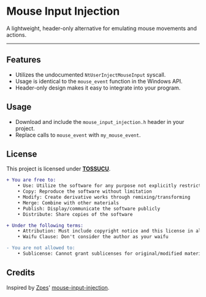 # Mouse Input Injection
A lightweight, header-only alternative for emulating mouse movements and actions.

---

## Features

- Utilizes the undocumented `NtUserInjectMouseInput` syscall.  
- Usage is identical to the `mouse_event` function in the Windows API.  
- Header-only design makes it easy to integrate into your program.

## Usage

- Download and include the `mouse_input_injection.h` header in your project.  
- Replace calls to `mouse_event` with `my_mouse_event`.

## License

This project is licensed under [**TOSSUCU**](LICENSE).
```diff
+ You are free to:
	• Use: Utilize the software for any purpose not explicitly restricted
	• Copy: Reproduce the software without limitation
	• Modify: Create derivative works through remixing/transforming
	• Merge: Combine with other materials
	• Publish: Display/communicate the software publicly
	• Distribute: Share copies of the software

+ Under the following terms:
	• Attribution: Must include copyright notice and this license in all copies
	• Waifu Clause: Don't consider the author as your waifu

- You are not allowed to:
	• Sublicense: Cannot grant sublicenses for original/modified material

```
## Credits

Inspired by [Zpes](https://github.com/Zpes)' [mouse-input-injection](https://github.com/Zpes/mouse-input-injection).


